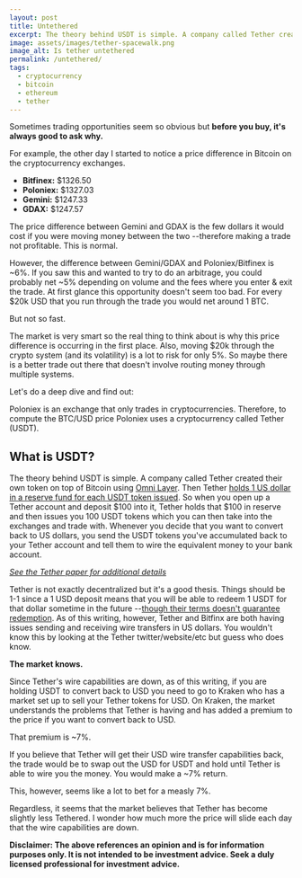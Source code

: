 ```yaml
---
layout: post
title: Untethered
excerpt: The theory behind USDT is simple. A company called Tether created their own token on top of Bitcoin using Omni Layer...
image: assets/images/tether-spacewalk.png
image_alt: Is tether untethered
permalink: /untethered/
tags:
  - cryptocurrency
  - bitcoin
  - ethereum
  - tether
---
```


Sometimes trading opportunities seem so obvious but **before you buy, it's always good to ask why.**

For example, the other day I started to notice a price difference in Bitcoin on the cryptocurrency exchanges.

- **Bitfinex:** $1326.50
- **Poloniex:** $1327.03
- **Gemini:** $1247.33
- **GDAX:** $1247.57

The price difference between Gemini and GDAX is the few dollars it would cost if you were moving money between the two --therefore making a trade not profitable. This is normal.

However, the difference between Gemini/GDAX and Poloniex/Bitfinex is ~6%. If you saw this and wanted to try to do an arbitrage, you could probably net ~5% depending on volume and the fees where you enter & exit the trade. At first glance this opportunity doesn't seem too bad. For every $20k USD that you run through the trade you would net around 1 BTC.

But not so fast.

The market is very smart so the real thing to think about is why this price difference is occurring in the first place. Also, moving $20k through the crypto system (and its volatility) is a lot to risk for only 5%. So maybe there is a better trade out there that doesn't involve routing money through multiple systems.

Let's do a deep dive and find out:

Poloniex is an exchange that only trades in cryptocurrencies. Therefore, to compute the BTC/USD price Poloniex uses a cryptocurrency called Tether (USDT).

## What is USDT?
The theory behind USDT is simple. A company called Tether created their own token on top of Bitcoin using [Omni Layer](http://www.omnilayer.org/). Then Tether [holds 1 US dollar in a reserve fund for each USDT token issued](https://wallet.tether.to/transparency). So when you open up a Tether account and deposit $100 into it, Tether holds that $100 in reserve and then issues you 100 USDT tokens which you can then take into the exchanges and trade with. Whenever you decide that you want to convert back to US dollars, you send the USDT tokens you've accumulated back to your Tether account and tell them to wire the equivalent money to your bank account.

*[See the Tether paper for additional details](https://bravenewcoin.com/assets/Whitepapers/Tether-White-Paper.pdf)*

Tether is not exactly decentralized but it's a good thesis. Things should be 1-1 since a 1 USD deposit means that you will be able to redeem 1 USDT for that dollar sometime in the future --[though their terms doesn't guarantee redemption](https://tether.to/legal/). As of this writing, however, Tether and Bitfinx are both having issues sending and receiving wire transfers in US dollars. You wouldn't know this by looking at the Tether twitter/website/etc but guess who does know.

**The market knows.**

Since Tether's wire capabilities are down, as of this writing, if you are holding USDT to convert back to USD you need to go to Kraken who has a market set up to sell your Tether tokens for USD. On Kraken, the market understands the problems that Tether is having and has added a premium to the price if you want to convert back to USD.

That premium is ~7%.

If you believe that Tether will get their USD wire transfer capabilities back, the trade would be to swap out the USD for USDT and hold until Tether is able to wire you the money. You would make a ~7% return.

This, however, seems like a lot to bet for a measly 7%.

Regardless, it seems that the market believes that Tether has become slightly less Tethered. I wonder how much more the price will slide each day that the wire capabilities are down.

**Disclaimer: The above references an opinion and is for information purposes only. It is not intended to be investment advice. Seek a duly licensed professional for investment advice.**
